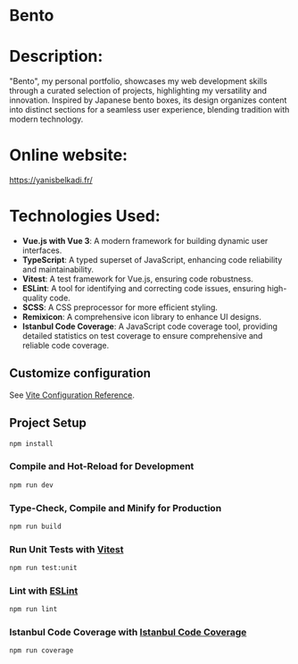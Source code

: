 # Bento

# Description:
"Bento", my personal portfolio, showcases my web development skills through a curated selection of projects, highlighting my versatility and innovation. Inspired by Japanese bento boxes, its design organizes content into distinct sections for a seamless user experience, blending tradition with modern technology.

# Online website:
https://yanisbelkadi.fr/

# Technologies Used:
- **Vue.js with Vue 3**: A modern framework for building dynamic user interfaces.
- **TypeScript**: A typed superset of JavaScript, enhancing code reliability and maintainability.
- **Vitest**: A test framework for Vue.js, ensuring code robustness.
- **ESLint**: A tool for identifying and correcting code issues, ensuring high-quality code.
- **SCSS**: A CSS preprocessor for more efficient styling.
- **Remixicon**: A comprehensive icon library to enhance UI designs.
- **Istanbul Code Coverage**: A JavaScript code coverage tool, providing detailed statistics on test coverage to ensure comprehensive and reliable code coverage.

## Customize configuration
See [Vite Configuration Reference](https://vitejs.dev/config/).

## Project Setup
```sh
npm install
```

### Compile and Hot-Reload for Development

```sh
npm run dev
```

### Type-Check, Compile and Minify for Production

```sh
npm run build
```

### Run Unit Tests with [Vitest](https://vitest.dev/)

```sh
npm run test:unit
```

### Lint with [ESLint](https://eslint.org/)

```sh
npm run lint
```

### Istanbul Code Coverage with [Istanbul Code Coverage](https://istanbul.js.org/)

```sh
npm run coverage
```
